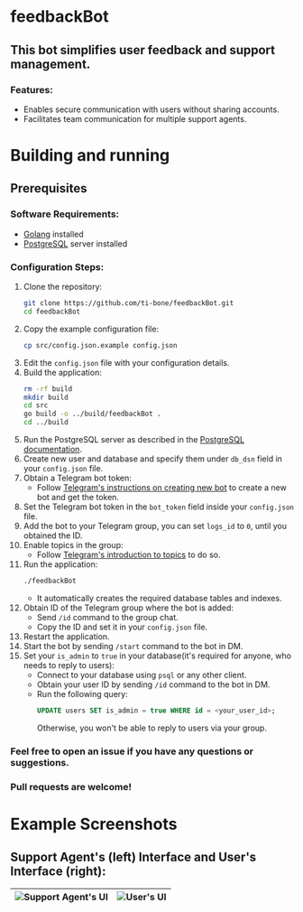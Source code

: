 # feedbackBot

## This bot simplifies user feedback and support management.

### Features:
- Enables secure communication with users without sharing accounts.
- Facilitates team communication for multiple support agents.

# Building and running

## Prerequisites

### Software Requirements:
- [Golang](https://golang.org/doc/install) installed
- [PostgreSQL](https://www.postgresql.org/download/) server installed

### Configuration Steps:
1. Clone the repository:
    ```bash
    git clone https://github.com/ti-bone/feedbackBot.git
    cd feedbackBot
    ```
2. Copy the example configuration file:
    ```bash
    cp src/config.json.example config.json
    ```
3. Edit the `config.json` file with your configuration details.
4. Build the application:
    ```bash
    rm -rf build
    mkdir build
    cd src
    go build -o ../build/feedbackBot .
    cd ../build
    ```
5. Run the PostgreSQL server as described in the [PostgreSQL documentation](https://www.postgresql.org/docs/).
6. Create new user and database and specify them under `db_dsn` field in your `config.json` file.
7. Obtain a Telegram bot token:
   - Follow [Telegram's instructions on creating new bot](https://core.telegram.org/bots/features#creating-a-new-bot) to create a new bot and get the token.
8. Set the Telegram bot token in the `bot_token` field inside your `config.json` file.
9. Add the bot to your Telegram group, you can set `logs_id` to `0`, until you obtained the ID.
10. Enable topics in the group:
    - Follow [Telegram's introduction to topics](https://telegram.org/blog/topics-in-groups-collectible-usernames#topics-in-groups) to do so.
11. Run the application:
    ```bash
    ./feedbackBot
    ```
    - It automatically creates the required database tables and indexes.
12. Obtain ID of the Telegram group where the bot is added:
    - Send `/id` command to the group chat.
    - Copy the ID and set it in your `config.json` file.
13. Restart the application.
14. Start the bot by sending `/start` command to the bot in DM.
15. Set your `is_admin` to `true` in your database(it's required for anyone, who needs to reply to users):
    - Connect to your database using `psql` or any other client.
    - Obtain your user ID by sending `/id` command to the bot in DM.
    - Run the following query:
        ```sql
        UPDATE users SET is_admin = true WHERE id = <your_user_id>;
        ```
      Otherwise, you won't be able to reply to users via your group.

### Feel free to open an issue if you have any questions or suggestions.
### Pull requests are welcome!

# Example Screenshots

## Support Agent's (left) Interface and User's Interface (right):

| ![Support Agent's UI](https://static.bytefuck.dev/feedback-admin-side.png) | ![User's UI](https://static.bytefuck.dev/feedback-user-side.png)  |
|:--------------------------------------------------------------------------:|:-----------------------------------------------------------------:|

